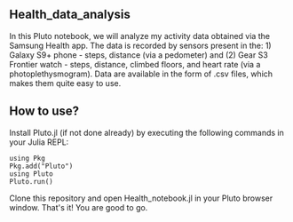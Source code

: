 ## Health_data_analysis

In this Pluto notebook, we will analyze my activity data obtained via the Samsung Health app. 
The data is recorded by sensors present in the: 1) Galaxy S9+ phone - steps, distance (via a pedometer) and 
(2) Gear S3 Frontier watch - steps, distance, climbed floors, and heart rate (via a photoplethysmogram). 
Data are available in the form of .csv files, which makes them quite easy to use.

## How to use?

Install Pluto.jl (if not done already) by executing the following commands in your Julia REPL:

    using Pkg
    Pkg.add("Pluto")
    using Pluto
    Pluto.run() 

Clone this repository and open Health_notebook.jl in your Pluto browser window. That's it! You are good to go.
